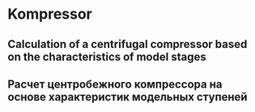 # Kompressor

## Calculation of a centrifugal compressor based on the characteristics of model stages
## Расчет центробежного компрессора на основе характеристик модельных ступеней
